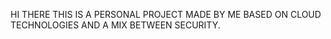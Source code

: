 HI THERE THIS IS A PERSONAL PROJECT MADE BY ME BASED ON CLOUD TECHNOLOGIES AND A MIX BETWEEN SECURITY.
